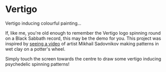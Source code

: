 # Vertigo
Vertigo inducing colourful painting...

If, like me, you're old enough to remember the Vertigo logo spinning round on a Black Sabbath record, this may be the demo for you. This project was inspired by [seeing a video](http://www.thisiscolossal.com/2014/03/a-spinning-mosaic-of-patterns-drawn-on-a-potters-wheel/) of artist Mikhail Sadovnikov making patterns in wet clay on a potter's wheel.

Simply touch the screen towards the centre to draw some vertigo inducing psychedelic spinning patterns!
